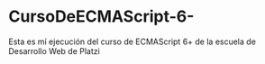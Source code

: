 # CursoDeECMAScript-6-
Esta es mí ejecución del curso de ECMAScript 6+ de la escuela de Desarrollo Web de Platzi
